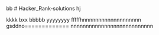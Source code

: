 bb # Hacker_Rank-solutions
hj

kkkk
bxx
bbbbb
yyyyyyyy
fffffhnnnnnnnnnnnnnnnnnnn
gsddno=============
nnnnnnnnnnnnnnnnnnnnnnnnnnn
